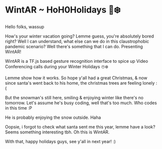 # WintAR ~ HoH0Holidays 🎅❄️


Hello folks, wassup

How's your winter vacation going? Lemme guess, you're absolutely bored right? Well I can understand, what else can we do in this claustrophobic pandemic scenario? Well there's something that I can do. Presenting WintAR!

WintAR is a TF.js based gesture recognition interface to spice up Video Conferencing calls during your Winter Holidays ☃️❄️

Lemme show how it works. So hope y'all had a great Christmas, & now since santa's went back to his home, the christmas trees are feeling lonely :(

But the snowman's still here, smiling & enjoying winter like there's no tomorrow. Let's assume he's busy coding, well that's too much. Who codes in this time :P

He is probably enjoying the snow outside. Haha

Oopsie, i forgot to check what santa sent me this year, lemme have a look? Seems something interesting tbh. Oh this is WintAR.

With that, happy holidays guys, see y'all in next year! :)
